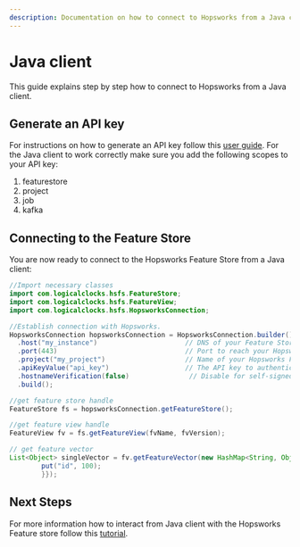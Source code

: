 ```yaml
---
description: Documentation on how to connect to Hopsworks from a Java client.
---
```


# Java client

This guide explains step by step how to connect to Hopsworks from a Java client.


## Generate an API key

For instructions on how to generate an API key follow this [user guide](../projects/api_key/create_api_key.md). For the Java client to work correctly make sure you add the following scopes to your API key:

  1. featurestore
  2. project
  3. job
  4. kafka

## Connecting to the Feature Store

You are now ready to connect to the Hopsworks Feature Store from a Java client:

```Java
//Import necessary classes
import com.logicalclocks.hsfs.FeatureStore;
import com.logicalclocks.hsfs.FeatureView;
import com.logicalclocks.hsfs.HopsworksConnection;

//Establish connection with Hopsworks.
HopsworksConnection hopsworksConnection = HopsworksConnection.builder()
  .host("my_instance")                      // DNS of your Feature Store instance
  .port(443)                                // Port to reach your Hopsworks instance, defaults to 443
  .project("my_project")                    // Name of your Hopsworks Feature Store project 
  .apiKeyValue("api_key")                   // The API key to authenticate with the feature store
  .hostnameVerification(false)               // Disable for self-signed certificates
  .build();

//get feature store handle
FeatureStore fs = hopsworksConnection.getFeatureStore();

//get feature view handle
FeatureView fv = fs.getFeatureView(fvName, fvVersion);

// get feature vector
List<Object> singleVector = fv.getFeatureVector(new HashMap<String, Object>() {{
        put("id", 100);
        }});
```

## Next Steps
For more information how to interact from Java client with the Hopsworks Feature store follow this [tutorial](https://github.com/logicalclocks/hopsworks-tutorials/tree/java_engine/java).